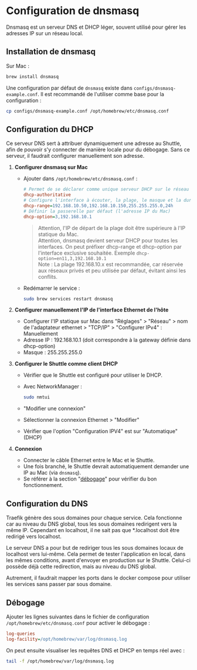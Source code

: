 # Configuration de **dnsmasq**

Dnsmasq est un serveur DNS et DHCP léger, souvent utilisé pour gérer les adresses IP sur un réseau local.

## Installation de dnsmasq

Sur Mac :

```bash
brew install dnsmasq
```

Une configuration par défaut de `dnsmasq` existe dans `configs/dnsmasq-example.conf`. Il est recommandé de l'utiliser comme base pour la configuration :

```bash
cp configs/dnsmasq-example.conf /opt/homebrew/etc/dnsmasq.conf
```

## Configuration du DHCP

Ce serveur DNS sert à attribuer dynamiquement une adresse au Shuttle, afin de pouvoir s'y connecter de manière locale pour du débogage. Sans ce serveur, il faudrait configurer manuellement son adresse.

1. **Configurer dnsmasq sur Mac**

   - Ajouter dans `/opt/homebrew/etc/dnsmasq.conf` :

     ```ini
     # Permet de se déclarer comme unique serveur DHCP sur le réseau
     dhcp-authoritative
     # Configure l'interface à écouter, la plage, le masque et la durée de bail
     dhcp-range=192.168.10.50,192.168.10.150,255.255.255.0,24h
     # Définir la passerelle par défaut (l'adresse IP du Mac)
     dhcp-option=3,192.168.10.1
     ```

     > Attention, l'IP de départ de la plage doit être supérieure à l'IP statique du Mac.  
     > Attention, dnsmasq devient serveur DHCP pour toutes les interfaces. On peut préfixer dhcp-range et dhcp-option par l'interface exclusive souhaitée. Exemple `dhcp-option=en11,3,192.168.10.1`  
     > Note : La plage 192.168.10.x est recommandée, car réservée aux réseaux privés et peu utilisée par défaut, évitant ainsi les conflits.

   - Redémarrer le service :

     ```bash
     sudo brew services restart dnsmasq
     ```

2. **Configurer manuellement l'IP de l'interface Ethernet de l'hôte**

   - Configurer l'IP statique sur Mac dans "Réglages" > "Réseau" > nom de l'adaptateur ethernet > "TCP/IP" > "Configurer IPv4" : Manuellement
   - Adresse IP : 192.168.10.1 (doit correspondre à la gateway définie dans dhcp-option)
   - Masque : 255.255.255.0

3. **Configurer le Shuttle comme client DHCP**

   - Vérifier que le Shuttle est configuré pour utiliser le DHCP.
   - Avec NetworkManager :

     ```bash
     sudo nmtui
     ```

   - "Modifier une connexion"
   - Sélectionner la connexion Ethernet > "Modifier"
   - Vérifier que l'option "Configuration IPV4" est sur "Automatique" (DHCP)

4. **Connexion**
   - Connecter le câble Ethernet entre le Mac et le Shuttle.
   - Une fois branché, le Shuttle devrait automatiquement demander une IP au Mac (via `dnsmasq`).
   - Se référer à la section "[débogage](#débogage)" pour vérifier du bon fonctionnement.

## Configuration du DNS

Traefik génère des sous domaines pour chaque service. Cela fonctionne car au niveau du DNS global, tous les sous domaines redirigent vers la même IP. Cependant en localhost, il ne sait pas que \*.localhost doit être redirigé vers localhost.

Le serveur DNS a pour but de rediriger tous les sous domaines locaux de localhost vers lui-même. Cela permet de tester l'application en local, dans les mêmes conditions, avant d'envoyer en production sur le Shuttle. Celui-ci possède déjà cette redirection, mais au niveau du DNS global.

Autrement, il faudrait mapper les ports dans le docker compose pour utiliser les services sans passer par sous domaine.

## Débogage

Ajouter les lignes suivantes dans le fichier de configuration `/opt/homebrew/etc/dnsmasq.conf` pour activer le débogage :

```ini
log-queries
log-facility=/opt/homebrew/var/log/dnsmasq.log
```

On peut ensuite visualiser les requêtes DNS et DHCP en temps réel avec :

```bash
tail -f /opt/homebrew/var/log/dnsmasq.log
```
